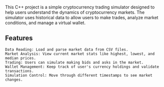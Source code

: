 This C++ project is a simple cryptocurrency trading simulator designed to help users understand the dynamics of cryptocurrency markets. The simulator uses historical data to allow users to make trades, analyze market conditions, and manage a virtual wallet.
## Features
    Data Reading: Load and parse market data from CSV files.
    Market Analysis: View current market stats like highest, lowest, and median prices.
    Trading: Users can simulate making bids and asks in the market.
    Wallet Management: Keep track of user's currency holdings and validate transactions.
    Simulation Control: Move through different timestamps to see market changes.
